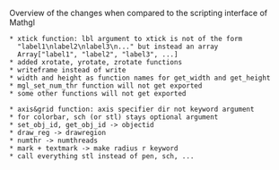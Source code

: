 Overview of the changes when compared to the scripting interface of Mathgl

    * xtick function: lbl argument to xtick is not of the form
      "label1\nlabel2\nlabel3\n..." but instead an array 
      Array["label1", "label2", "label3", ...]
    * added xrotate, yrotate, zrotate functions
    * writeframe instead of write
    * width and height as function names for get_width and get_height
    * mgl_set_num_thr function will not get exported
    * some other functions will not get exported

    * axis&grid function: axis specifier dir not keyword argument
    * for colorbar, sch (or stl) stays optional argument
    * set_obj_id, get_obj_id -> objectid
    * draw_reg -> drawregion
    * numthr -> numthreads
    * mark + textmark -> make radius r keyword
    * call everything stl instead of pen, sch, ...
